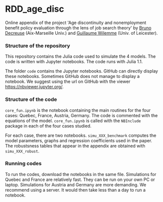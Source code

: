 # RDD_age_disc
Online appendix of the project
'Age discontinuity and nonemployment benefit policy evaluation through the lens of job search theory'
by [Bruno Decreuse](https://sites.google.com/site/brunodecreuseecon/) (Aix-Marseille Univ.) and [Guillaume Wilemme](http://www.gwilemme.com/) (Univ. of Leicester).

### Structure of the repository
This repository contains the Julia code used to simulate the 4 models. The code is written with Jupyter notebooks.
The code runs with Julia 1.1.

The folder `code` contains the Jupyter notebooks. GitHub can directly display these notebooks.
Sometimes GitHub does not manage to display a notebook. 
We suggest using the url on GitHub with the viewer https://nbviewer.jupyter.org/.

### Structure of the code
`core_fun.ipynb` is the notebook containing the main routines for the four cases: Quebec, France, Austria, Germany. 
The code is commented with the equations of the model.
`core_fun.ipynb` is called with the `NBInclude` package in each of the four cases studied.

For each case, there are two notebooks. `simu_XXX_benchmark` computes the model parameters, graphs and regression coefficients used in the paper.
The robustsness tables that appear in the appendix are obtained with `simu_XXX_robust`.

### Running codes
To run the codes, download the notebooks in the same file. Simulations for Quebec and France are relatively fast. They can be run on your own PC or laptop.
Simulations for Austria and Germany are more demanding. We recommend using a server. It would then take less than a day to run a notebook.
